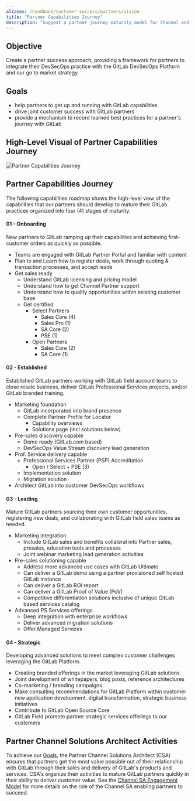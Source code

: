 ```yaml
---
aliases: /handbook/customer-success/partners/vision
title: "Partner Capabilities Journey"
description: "Suggest a partner journey maturity model for Channel and Systems Integrator partner"
---
```








## Objective

Create a partner success approach, providing a framework for partners to integrate their DevSecOps practice with the GitLab DevSecOps Platform and our go to market strategy.

## Goals

- help partners to get up and running with GitLab capabilities
- drive joint customer success with GitLab partners
- provide a mechanism to record learned best practices for a partner's journey with GitLab

## High-Level Visual of Partner Capabilities Journey

![Partner Capabilities Journey](../images/partner-capabilities-journey_v4.png)

## Partner Capabilities Journey

The following capabilities roadmap shows the high-level view of the capabilities that our partners should develop to mature their GitLab practices organized into four (4) stages of maturity.

#### 01 - Onboarding

New partners to GitLab ramping up their capabilities and achieving first-customer orders as quickly as possible.

- Teams are engaged with GitLab Partner Portal and familiar with content
- Plan to and Learn how to register deals, work through quoting & transaction processes, and accept leads
- Get sales ready
  - Understand GitLab licensing and pricing model
  - Understand how to get Channel Partner support
  - Understand how to qualify opportunities within existing customer base
  - Get certified
    - Select Partners
      - Sales Core (4)
      - Sales Pro (1)
      - SA Core (2)
      - PSE (1)
    - Open Partners
      - Sales Core (2)
      - SA Core (1)

#### 02 - Established

Established GitLab partners working with GitLab field account teams to close resale business, deliver GitLab Professional Services projects, and/or GitLab branded training.

- Marketing foundation
  - GitLab incorporated into brand presence
  - Complete Partner Profile for Locator
    - Capability overviews
    - Solutions page (incl solutions below)
- Pre-sales discovery capable
  - Demo ready (GitLab.com based)
  - DevSecOps Value Stream discovery lead generation
- Prof. Service delivery capable
  - Professional Services Partner (PSP) Accreditation
    - Open / Select + PSE (3)
  - Implementation solution
  - Migration solution
- Architect GitLab into customer DevSecOps workflows

#### 03 - Leading

Mature GitLab partners sourcing their own customer opportunities, registering new deals, and collaborating with GitLab field sales teams as needed.

- Marketing integration
  - Include GitLab sales and benefits collateral into Partner sales, presales, education tools and processes
  - Joint webinar marketing lead generation activities
- Pre-sales solutioning capable
  - Address more advanced use cases with GitLab Ultimate
  - Can deliver a GitLab demo using a partner provisioned self hosted GitLab instance
  - Can deliver a GitLab ROI report
  - Can deliver a GitLab Proof of Value (PoV)
  - Competitive differentiation solutions inclusive of unique GitLab based services catalog
- Advanced PS Services offerings
  - Deep integration with enterprise workflows
  - Deliver advanced migration solutions
  - Offer Managed Services

#### 04 - Strategic

Developing advanced solutions to meet complex customer challenges leveraging the GitLab Platform.

- Creating branded offerings in the market leveraging GitLab solutions
- Joint development of whitepapers, blog posts, reference architectures
- Co-marketing / branding campaigns
- Make consulting recommendations for GitLab Platform within customer new application development, digital transformation, strategic business initiatives
- Contribute to GitLab Open Source Core
- GitLab Field promote partner strategic services offerings to our customers

## Partner Channel Solutions Architect Activities

To achieve our [Goals](https://gitlab.com/-/ide/project/gitlab-com/www-gitlab-com/tree/partner-journey-maturity-model/-/sites/handbook/source/handbook/customer-success/partners/vision/index.html#goals), the Partner Channel Solutions Architect (CSA) ensures that partners get the most value possible out of their relationship with GitLab through their sales and delivery of GitLab's products and services. CSA's organize their activities to mature GitLab partners quickly in their ability to deliver customer value. See the [Channel SA Engagement Model](/handbook/solutions-architects/processes/channel/) for more details on the role of the Channel SA enabling partners to succeed.
